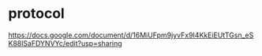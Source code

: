 # protocol

https://docs.google.com/document/d/16MiUFpm9jyvFx9I4KkEiEUtTGsn_eSK88lSaFDYNVYc/edit?usp=sharing
